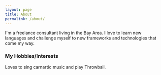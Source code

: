 ```yaml
---
layout: page
title: About
permalink: /about/
---
```


I'm a freelance consultant living in the Bay Area. I love to learn new languages and challenge myself to new frameworks and technologies that come my way.

### My Hobbies/Interests

Loves to sing carnartic music and play Throwball.
